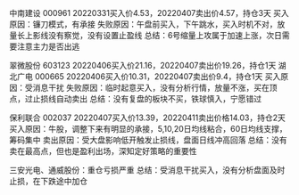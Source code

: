 中南建设 000961 20220331买入价4.53，20220407卖出价4.57，持仓3天
买入原因：镰刀模式，有承接
失败原因：午盘前买入，下午跳水，买入时机不对，放量长上影线没有察觉，没有设置止盈线
总结：6号缩量上攻属于加速上涨，次日需要注意主力是否出逃

翠微股份 603123 20220406买入价21.16，20220407卖出价19.26，持仓1天
湖北广电 000665 20220406买入价10.31，20220407卖出价9.4，持仓1天
买入原因：受消息干扰
失败原因：临时起意买入，没有分析行情，放量不涨，买在顶点，过止损线自动卖出
总结：没有复盘的板块不买，铁球慎入，宁愿错过

保利联合 002037 20220407买入价13.39，20220411卖出价格14.03，持仓2天
买入原因：牛股，调整下来有明显的承接，5,10,20日均线粘合，60日均线支撑，筹码集中
卖出原因：受大盘影响低开触发止损线，盘面日线冲高回落
总结：没有卖在最高点，但也是盈利出场，深知定好策略的重要性

三安光电、通威股份：重仓亏损严重
总结：受消息干扰买入，没有分析盘面及时止损，在下跌途中加仓